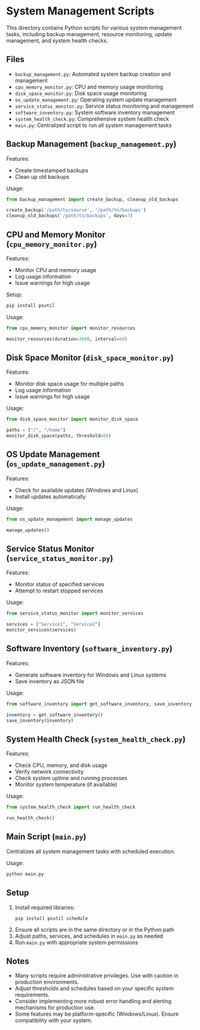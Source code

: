 # System Management Scripts

This directory contains Python scripts for various system management tasks, including backup management, resource monitoring, update management, and system health checks.

## Files

- `backup_management.py`: Automated system backup creation and management
- `cpu_memory_monitor.py`: CPU and memory usage monitoring
- `disk_space_monitor.py`: Disk space usage monitoring
- `os_update_management.py`: Operating system update management
- `service_status_monitor.py`: Service status monitoring and management
- `software_inventory.py`: System software inventory management
- `system_health_check.py`: Comprehensive system health check
- `main.py`: Centralized script to run all system management tasks

## Backup Management (`backup_management.py`)

Features:
- Create timestamped backups
- Clean up old backups

Usage:
````python
from backup_management import create_backup, cleanup_old_backups

create_backup('/path/to/source', '/path/to/backups')
cleanup_old_backups('/path/to/backups', days=7)
````


## CPU and Memory Monitor (`cpu_memory_monitor.py`)

Features:
- Monitor CPU and memory usage
- Log usage information
- Issue warnings for high usage

Setup:
````bash
pip install psutil
````


Usage:
````python
from cpu_memory_monitor import monitor_resources

monitor_resources(duration=3600, interval=60)
````


## Disk Space Monitor (`disk_space_monitor.py`)

Features:
- Monitor disk space usage for multiple paths
- Log usage information
- Issue warnings for high usage

Usage:
````python
from disk_space_monitor import monitor_disk_space

paths = ["/", "/home"]
monitor_disk_space(paths, threshold=80)
````


## OS Update Management (`os_update_management.py`)

Features:
- Check for available updates (Windows and Linux)
- Install updates automatically

Usage:
````python
from os_update_management import manage_updates

manage_updates()
````


## Service Status Monitor (`service_status_monitor.py`)

Features:
- Monitor status of specified services
- Attempt to restart stopped services

Usage:
````python
from service_status_monitor import monitor_services

services = ["Service1", "Service2"]
monitor_services(services)
````


## Software Inventory (`software_inventory.py`)

Features:
- Generate software inventory for Windows and Linux systems
- Save inventory as JSON file

Usage:
````python
from software_inventory import get_software_inventory, save_inventory

inventory = get_software_inventory()
save_inventory(inventory)
````


## System Health Check (`system_health_check.py`)

Features:
- Check CPU, memory, and disk usage
- Verify network connectivity
- Check system uptime and running processes
- Monitor system temperature (if available)

Usage:
````python
from system_health_check import run_health_check

run_health_check()
````


## Main Script (`main.py`)

Centralizes all system management tasks with scheduled execution.

Usage:
````bash
python main.py
````


## Setup

1. Install required libraries:
   ```
   pip install psutil schedule
   ```
2. Ensure all scripts are in the same directory or in the Python path
3. Adjust paths, services, and schedules in `main.py` as needed
4. Run `main.py` with appropriate system permissions

## Notes

- Many scripts require administrative privileges. Use with caution in production environments.
- Adjust thresholds and schedules based on your specific system requirements.
- Consider implementing more robust error handling and alerting mechanisms for production use.
- Some features may be platform-specific (Windows/Linux). Ensure compatibility with your system.

